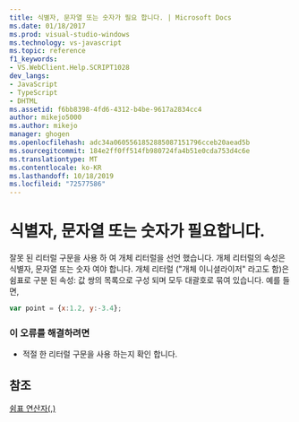 ```yaml
---
title: 식별자, 문자열 또는 숫자가 필요 합니다. | Microsoft Docs
ms.date: 01/18/2017
ms.prod: visual-studio-windows
ms.technology: vs-javascript
ms.topic: reference
f1_keywords:
- VS.WebClient.Help.SCRIPT1028
dev_langs:
- JavaScript
- TypeScript
- DHTML
ms.assetid: f6bb8398-4fd6-4312-b4be-9617a2834cc4
author: mikejo5000
ms.author: mikejo
manager: ghogen
ms.openlocfilehash: adc34a0605561852885087151796cceb20aead5b
ms.sourcegitcommit: 184e2ff0ff514fb980724fa4b51e0cda753d4c6e
ms.translationtype: MT
ms.contentlocale: ko-KR
ms.lasthandoff: 10/18/2019
ms.locfileid: "72577586"
---
```

# <a name="expected-identifier-string-or-number"></a>식별자, 문자열 또는 숫자가 필요합니다.
잘못 된 리터럴 구문을 사용 하 여 개체 리터럴을 선언 했습니다. 개체 리터럴의 속성은 식별자, 문자열 또는 숫자 여야 합니다. 개체 리터럴 ("개체 이니셜라이저" 라고도 함)은 쉼표로 구분 된 속성: 값 쌍의 목록으로 구성 되며 모두 대괄호로 묶여 있습니다. 예를 들면,  
  
```JavaScript  
var point = {x:1.2, y:-3.4};  
```  
  
### <a name="to-correct-this-error"></a>이 오류를 해결하려면  
  
- 적절 한 리터럴 구문을 사용 하는지 확인 합니다.  
  
## <a name="see-also"></a>참조  
 [쉼표 연산자(,)](../../javascript/reference/comma-operator-decrement-javascript.md)